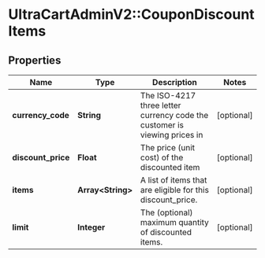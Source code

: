 # UltraCartAdminV2::CouponDiscountItems

## Properties
Name | Type | Description | Notes
------------ | ------------- | ------------- | -------------
**currency_code** | **String** | The ISO-4217 three letter currency code the customer is viewing prices in | [optional] 
**discount_price** | **Float** | The price (unit cost) of the discounted item | [optional] 
**items** | **Array&lt;String&gt;** | A list of items that are eligible for this discount_price. | [optional] 
**limit** | **Integer** | The (optional) maximum quantity of discounted items. | [optional] 


